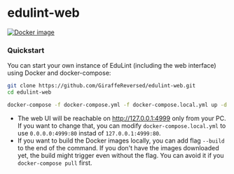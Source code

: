 # edulint-web

[![Docker image](https://img.shields.io/docker/image-size/edulint/edulint-web/latest?label=Docker%20image%20size)](https://hub.docker.com/r/edulint/edulint-web)

### Quickstart

You can start your own instance of EduLint (including the web interface) using Docker and docker-compose:

```sh
git clone https://github.com/GiraffeReversed/edulint-web.git
cd edulint-web

docker-compose -f docker-compose.yml -f docker-compose.local.yml up -d
```

- The web UI will be reachable on http://127.0.0.1:4999 only from your PC. If you want to change that, you can modify `docker-compose.local.yml` to use `0.0.0.0:4999:80` instad of `127.0.0.1:4999:80`.
- If you want to build the Docker images locally, you can add flag `--build` to the end of the command. If you don't have the images downloaded yet, the build might trigger even without the flag. You can avoid it if you `docker-compose pull` first.
